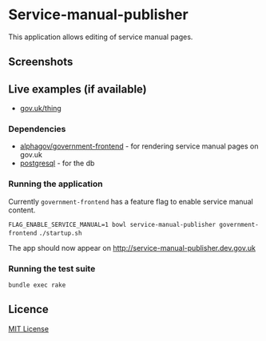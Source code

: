 # Service-manual-publisher

This application allows editing of service manual pages.

## Screenshots

## Live examples (if available)

- [gov.uk/thing](https://www.gov.uk/thing)

### Dependencies

- [alphagov/government-frontend]() - for rendering service manual pages on gov.uk
- [postgresql]() - for the db

### Running the application

Currently `government-frontend` has a feature flag to enable service manual
content.

`FLAG_ENABLE_SERVICE_MANUAL=1 bowl service-manual-publisher government-frontend`
`./startup.sh`

The app should now appear on http://service-manual-publisher.dev.gov.uk

### Running the test suite

`bundle exec rake`

## Licence

[MIT License](LICENCE)
